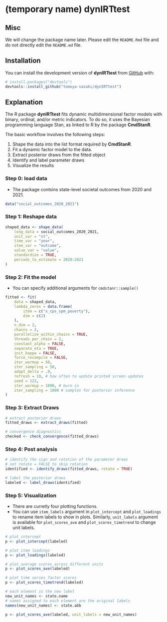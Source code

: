 
<!-- README.md is generated from README.Rmd. Please edit that file -->

# (temporary name) dynIRTtest

<!-- badges: start -->
<!-- badges: end -->

## Misc

We will change the package name later. Please edit the `README.Rmd` file
and do not directly edit the `README.md` file.

## Installation

You can install the development version of **dynIRTtest** from
[GitHub](https://github.com/) with:

``` r
# install.packages("devtools")
devtools::install_github("tomoya-sasaki/dynIRTtest")
```

## Explanation

The R package **dynIRTtest** fits dynamic multidimensional factor models
with binary, ordinal, and/or metric indicators. To do so, it uses the
Bayesian programming language Stan, as linked to R by the package
**CmdStanR**.

The basic workflow involves the following steps:

1.  Shape the data into the list format required by **CmdStanR**.
2.  Fit a dynamic factor model to the data.
3.  Extract posterior draws from the fitted object
4.  Identify and label parameter draws
5.  Visualize the results

### Step 0: load data

- The package contsins state-level societal outcomes from 2020 and 2021.

``` r
data("social_outcomes_2020_2021")
```

### Step 1: Reshape data

``` r
shaped_data <- shape_data(
    long_data = social_outcomes_2020_2021,
    unit_var = "st",
    time_var = "year",
    item_var = "outcome",
    value_var = "value",
    standardize = TRUE,
    periods_to_estimate = 2020:2021
)
```

### Step 2: Fit the model

- You can specify additional arguments for `cmdstanr::sample()`

``` r
fitted <- fit(
    data = shaped_data,
    lambda_zeros = data.frame(
        item = c("x_cps_spm_poverty"),
        dim = c(2)
    ),
    n_dim = 2,
    chains = 2,
    parallelize_within_chains = TRUE,
    threads_per_chain = 2,
    constant_alpha = FALSE,
    separate_eta = TRUE,
    init_kappa = FALSE,
    force_recompile = FALSE,
    iter_warmup = 50,
    iter_sampling = 50,
    adapt_delta = .9,
    refresh = 10, # how often to update printed screen updates
    seed = 123,
    iter_warmup = 1000, # burn in
    iter_sampling = 1000 # samples for posterior inference
)
```

### Step 3: Extract Draws

``` r
# extract posterior draws
fitted_draws <- extract_draws(fitted)

# convergence diagnostics
checked <- check_convergence(fitted_draws)
```

### Step 4: Post analysis

``` r
# identify the sign and rotation of the parameter draws
# set rotate = FALSE to skip rotation
identified <- identify_draws(fitted_draws, rotate = TRUE)

# label the posterior draws
labeled <- label_draws(identified)
```

### Step 5: Visualization

- There are curretly four plotting functions.
- You can use `item_labels` argument in `plot_intercept` and
  `plot_loadings` to rename item labels to show in plots. Similarly,
  `unit_labels` argument is available for `plot_scores_ave` and
  `plot_scores_timetrend` to change unit labels.

``` r
# plot intercept
p <- plot_intercept(labeled)

# plot item loadings
p <- plot_loadings(labeled)

# plot average scores across different units
p <- plot_scores_ave(labeled)

# plot time series factor scores
p <- plot_scores_timetrend(labeled)

# each element is the new label
new_unit_names <- state.name
# names assigned to each element are the original labels
names(new_unit_names) <- state.abb

p <- plot_scores_ave(labeled, unit_labels = new_unit_names)
```
